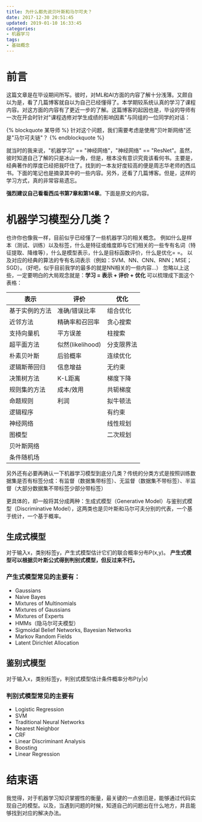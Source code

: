 ```yaml
---
title: 为什么都先说贝叶斯和马尔可夫？
date: 2017-12-30 20:51:45
updated: 2019-01-10 16:33:45
categories:
- 机器学习
tags:
- 基础概念
---
```

# 前言
这篇文章是在毕设期间所写。彼时，对ML和AI方面的内容了解十分浅薄。又颇自以为是，看了几篇博客就自以为自己已经懂得了。本学期较系统认真的学习了课程内容。对这方面的内容有了更近一步的了解。这篇博客的起因也是，毕设的导师有一次在开会时针对"课程选修对学生成绩的影响因素"与同组的一位同学的对话：

{% blockquote 某导师 %}
针对这个问题，我们需要考虑是使用"贝叶斯网络"还是"马尔可夫链"？
{% endblockquote %}

就当时的我来说，"机器学习" == "神经网络"，"神经网络" == "ResNet"。虽然，彼时知道自己了解的只是冰山一角，但是，根本没有意识究竟该看何书。主要是，经典著作的厚度已经把我吓住了。找到的一本友好度较高的便是周志华老师的西瓜书。下面的笔记也是摘录其中的一些内容。另外，还看了几篇博客。但是，这样的学习方式，真的非常容易遗忘。

**强烈建议自己看看西瓜书第7章和第14章**。下面是原文的内容。

<!-- more -->
# 机器学习模型分几类？
也许你也像我一样，目前似乎已经懂了一些机器学习的相关概念。
例如什么是样本（测试、训练）以及标签，什么是特征或维度即与它们相关的一些专有名词（特征提取、降维等），什么是模型表示，什么是目标函数评价，什么是优化= =。
以及对应的经典的算法的专有名词表示（例如：SVM、NN、CNN、RNN；MSE；SGD）。（好吧，似乎目前我学的最多的就是NN相关的一些内容...）
忽略以上这些，一定要明白的大局观念就是：**学习 = 表示 + 评价 + 优化**
可以梳理成下面这个表格：

| 表示      | 评价             | 优化    |
| ------- | -------------- | ----- |
| 基于实例的方法 | 准确/错误比率        | 组合优化  |
| 近邻方法    | 精确率和召回率        | 贪心搜索  |
| 支持向量机   | 平方误差           | 柱搜索   |
| 超平面方法   | 似然(likelihood) | 分支限界法 |
| 朴素贝叶斯   | 后验概率           | 连续优化  |
| 逻辑斯蒂回归  | 信息增益           | 无约束   |
| 决策树方法   | K-L距离          | 梯度下降  |
| 规则集的方法  | 成本/效用          | 共轭梯度  |
| 命题规则    | 利润             | 拟牛顿法  |
| 逻辑程序    |                | 有约束   |
| 神经网络    |                | 线性规划  |
| 图模型     |                | 二次规划  |
| 贝叶斯网络   |                |       |
| 条件随机场   |                |       |


另外还有必要再确认一下机器学习模型到底分几类？传统的分类方式是按照训练数据集是否有标签分成：有监督（数据集带标签）、无监督（数据集不带标签）、半监督（大部分数据集不带标签少部分带标签）

更具体的，却一般将其分成两种：生成式模型（Generative Model）与鉴别式模型（Discriminative Model），这两类也是贝叶斯和马尔可夫分别的代表，一个基于统计，一个基于概率。

## 生成式模型
对于输入x，类别标签y，产生式模型估计它们的联合概率分布P(x,y)。
**产生式模型可以根据贝叶斯公式得到判别式模型，但反过来不行。**

### 产生式模型常见的主要有：
- Gaussians
- Naive Bayes
- Mixtures of Multinomials
- Mixtures of Gaussians
- Mixtures of Experts
- HMMs（隐马尔可夫模型）
- Sigmoidal Belief Networks, Bayesian Networks
- Markov Random Fields
- Latent Dirichlet Allocation

## 鉴别式模型
对于输入x，类别标签y，判别式模型估计条件概率分布P(y|x)

### 判别式模型常见的主要有
- Logistic Regression
- SVM
- Traditional Neural Networks
- Nearest Neighbor
- CRF
- Linear Discriminant Analysis
- Boosting
- Linear Regression

# 结束语
我觉得，对于机器学习知识掌握性的衡量，最关键的一点依旧是，能够通过代码实现自己的模型。以及，当遇到问题的时候，知道自己的问题出在什么地方，并且能够找到对应的解决办法。
